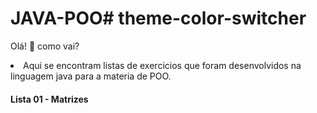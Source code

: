 # JAVA-POO# theme-color-switcher
Olá! :wave: como vai?
<br>
<li>Aqui se encontram listas de exercicios que foram desenvolvidos na linguagem java para a materia de POO.</li>

#### Lista 01 - Matrizes
